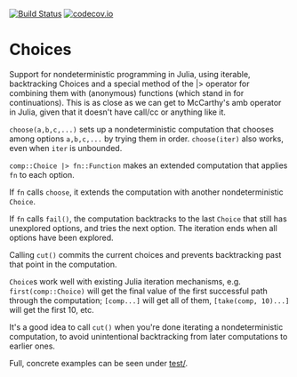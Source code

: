 [![Build Status](https://travis-ci.org/wdebeaum/Choices.jl.png)](https://travis-ci.org/wdebeaum/Choices.jl)
[![codecov.io](http://codecov.io/github/wdebeaum/Choices.jl/coverage.svg?branch=master)](http://codecov.io/github/wdebeaum/Choices.jl?branch=master)

# Choices

Support for nondeterministic programming in Julia, using iterable, backtracking
Choices and a special method of the |> operator for combining them with
(anonymous) functions (which stand in for continuations). This is as close as
we can get to McCarthy's amb operator in Julia, given that it doesn't have
call/cc or anything like it.

`choose(a,b,c,...)` sets up a nondeterministic computation that chooses among
options `a,b,c,...` by trying them in order. `choose(iter)` also works, even
when `iter` is unbounded.

`comp::Choice |> fn::Function` makes an extended computation that applies `fn`
to each option.

If `fn` calls `choose`, it extends the computation with another nondeterministic `Choice`.

If `fn` calls `fail()`, the computation backtracks to the last `Choice` that
still has unexplored options, and tries the next option. The iteration ends
when all options have been explored.

Calling `cut()` commits the current choices and prevents backtracking past that
point in the computation.

`Choice`s work well with existing Julia iteration mechanisms, e.g.
`first(comp::Choice)` will get the final value of the first successful path
through the computation; `[comp...]` will get all of them, `[take(comp,
10)...]` will get the first 10, etc.

It's a good idea to call `cut()` when you're done iterating a nondeterministic
computation, to avoid unintentional backtracking from later computations to
earlier ones.

Full, concrete examples can be seen under [test/](test).
